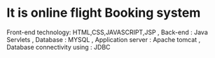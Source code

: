 # It is online flight Booking system
Front-end technology: HTML,CSS,JAVASCRIPT,JSP ,
Back-end : Java Servlets ,
Database : MYSQL  ,
Application server : Apache tomcat ,
Database connectivity using : JDBC

